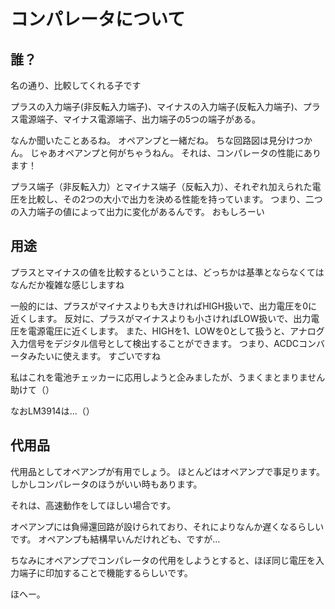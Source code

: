 # コンパレータについて

## 誰？
名の通り、比較してくれる子です

プラスの入力端子(非反転入力端子)、マイナスの入力端子(反転入力端子)、プラス電源端子、マイナス電源端子、出力端子の5つの端子がある。

なんか聞いたことあるね。
オペアンプと一緒だね。
ちな回路図は見分けつかん。
じゃあオペアンプと何がちゃうねん。
それは、コンパレータの性能にあります！

プラス端子（非反転入力）とマイナス端子（反転入力）、それぞれ加えられた電圧を比較し、その2つの大小で出力を決める性能を持っています。
つまり、二つの入力端子の値によって出力に変化があるんです。
おもしろーい

## 用途
プラスとマイナスの値を比較するということは、どっちかは基準とならなくてはなんだか複雑な感じしますね

一般的には、プラスがマイナスよりも大きければHIGH扱いで、出力電圧を0に近くします。
反対に、プラスがマイナスよりも小さければLOW扱いで、出力電圧を電源電圧に近くします。
また、HIGHを1、LOWを0として扱うと、アナログ入力信号をデジタル信号として検出することができます。
つまり、ACDCコンバータみたいに使えます。
すごいですね

私はこれを電池チェッカーに応用しようと企みましたが、うまくまとまりません助けて（）

なおLM3914は…（）

## 代用品
代用品としてオペアンプが有用でしょう。
ほとんどはオペアンプで事足ります。
しかしコンパレータのほうがいい時もあります。

それは、高速動作をしてほしい場合です。

オペアンプには負帰還回路が設けられており、それによりなんか遅くなるらしいです。
オペアンプも結構早いんだけれども、ですが…

ちなみにオペアンプでコンパレータの代用をしようとすると、ほぼ同じ電圧を入力端子に印加することで機能するらしいです。

ほへー。
